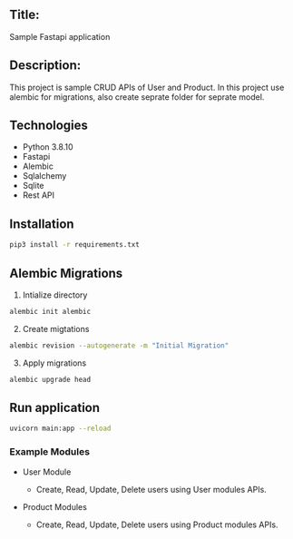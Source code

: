## Title:

Sample Fastapi application

## Description:

This project is sample CRUD APIs of User and Product. In this project use alembic for migrations, also create seprate folder for seprate model.

## Technologies

- Python 3.8.10
- Fastapi
- Alembic
- Sqlalchemy
- Sqlite
- Rest API

## Installation

```bash
pip3 install -r requirements.txt
```

## Alembic Migrations

1. Intialize directory

```bash
alembic init alembic
```

2. Create migtations

```bash
alembic revision --autogenerate -m "Initial Migration"
```

3. Apply migrations

```bash
alembic upgrade head
```

## Run application

```bash
uvicorn main:app --reload
```

### Example Modules

- User Module

  - Create, Read, Update, Delete users using User modules APIs.

- Product Modules

  - Create, Read, Update, Delete users using Product modules APIs.
